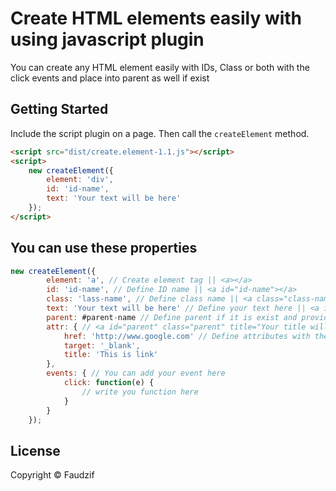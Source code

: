 Create HTML elements easily  with using javascript plugin
================================


You can create any HTML element easily with IDs, Class or both with the click events and place into parent as well if exist

## Getting Started

Include the script plugin on a page. Then call the `createElement` method.

```html
<script src="dist/create.element-1.1.js"></script>
<script>
    new createElement({
        element: 'div',
        id: 'id-name',
        text: 'Your text will be here'
    });
</script>
```

## You can use these properties

``` js
new createElement({
        element: 'a', // Create element tag || <a></a>
        id: 'id-name', // Define ID name || <a id="id-name"></a>
        class: 'lass-name', // Define class name || <a class="class-name"></a>
        text: 'Your text will be here' // Define your text here || <a id="parent" class="parent"> Your text will be here </a>
        parent: #parent-name // Define parent if it is exist and provide parent ID or Class with the selector name
        attr: { // <a id="parent" class="parent" title="Your title will be here" target="_blank"> Your text will be here </a>
            href: 'http://www.google.com' // Define attributes with the keys and values
            target: '_blank',
            title: 'This is link'
        },
        events: { // You can add your event here
            click: function(e) {
                // write you function here
            }
        }
    });
```

## License
Copyright &copy; Faudzif<br>

